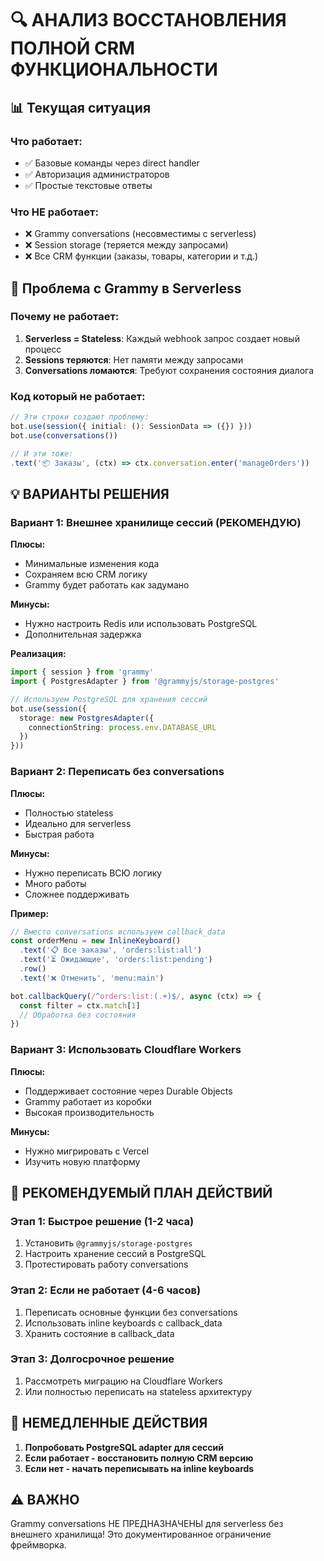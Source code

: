# 🔍 АНАЛИЗ ВОССТАНОВЛЕНИЯ ПОЛНОЙ CRM ФУНКЦИОНАЛЬНОСТИ

## 📊 Текущая ситуация

### Что работает:
- ✅ Базовые команды через direct handler
- ✅ Авторизация администраторов
- ✅ Простые текстовые ответы

### Что НЕ работает:
- ❌ Grammy conversations (несовместимы с serverless)
- ❌ Session storage (теряется между запросами)
- ❌ Все CRM функции (заказы, товары, категории и т.д.)

## 🔎 Проблема с Grammy в Serverless

### Почему не работает:
1. **Serverless = Stateless**: Каждый webhook запрос создает новый процесс
2. **Sessions теряются**: Нет памяти между запросами
3. **Conversations ломаются**: Требуют сохранения состояния диалога

### Код который не работает:
```typescript
// Эти строки создают проблему:
bot.use(session({ initial: (): SessionData => ({}) }))
bot.use(conversations())

// И эти тоже:
.text('📦 Заказы', (ctx) => ctx.conversation.enter('manageOrders'))
```

## 💡 ВАРИАНТЫ РЕШЕНИЯ

### Вариант 1: Внешнее хранилище сессий (РЕКОМЕНДУЮ)
**Плюсы:**
- Минимальные изменения кода
- Сохраняем всю CRM логику
- Grammy будет работать как задумано

**Минусы:**
- Нужно настроить Redis или использовать PostgreSQL
- Дополнительная задержка

**Реализация:**
```typescript
import { session } from 'grammy'
import { PostgresAdapter } from '@grammyjs/storage-postgres'

// Используем PostgreSQL для хранения сессий
bot.use(session({
  storage: new PostgresAdapter({
    connectionString: process.env.DATABASE_URL
  })
}))
```

### Вариант 2: Переписать без conversations
**Плюсы:**
- Полностью stateless
- Идеально для serverless
- Быстрая работа

**Минусы:**
- Нужно переписать ВСЮ логику
- Много работы
- Сложнее поддерживать

**Пример:**
```typescript
// Вместо conversations используем callback_data
const orderMenu = new InlineKeyboard()
  .text('📋 Все заказы', 'orders:list:all')
  .text('⏳ Ожидающие', 'orders:list:pending')
  .row()
  .text('❌ Отменить', 'menu:main')

bot.callbackQuery(/^orders:list:(.+)$/, async (ctx) => {
  const filter = ctx.match[1]
  // Обработка без состояния
})
```

### Вариант 3: Использовать Cloudflare Workers
**Плюсы:**
- Поддерживает состояние через Durable Objects
- Grammy работает из коробки
- Высокая производительность

**Минусы:**
- Нужно мигрировать с Vercel
- Изучить новую платформу

## 🚀 РЕКОМЕНДУЕМЫЙ ПЛАН ДЕЙСТВИЙ

### Этап 1: Быстрое решение (1-2 часа)
1. Установить `@grammyjs/storage-postgres`
2. Настроить хранение сессий в PostgreSQL
3. Протестировать работу conversations

### Этап 2: Если не работает (4-6 часов)
1. Переписать основные функции без conversations
2. Использовать inline keyboards с callback_data
3. Хранить состояние в callback_data

### Этап 3: Долгосрочное решение
1. Рассмотреть миграцию на Cloudflare Workers
2. Или полностью переписать на stateless архитектуру

## 📝 НЕМЕДЛЕННЫЕ ДЕЙСТВИЯ

1. **Попробовать PostgreSQL adapter для сессий**
2. **Если работает - восстановить полную CRM версию**
3. **Если нет - начать переписывать на inline keyboards**

## ⚠️ ВАЖНО

Grammy conversations НЕ ПРЕДНАЗНАЧЕНЫ для serverless без внешнего хранилища!
Это документированное ограничение фреймворка.